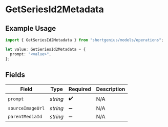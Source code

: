 # GetSeriesId2Metadata

## Example Usage

```typescript
import { GetSeriesId2Metadata } from "shortgenius/models/operations";

let value: GetSeriesId2Metadata = {
  prompt: "<value>",
};
```

## Fields

| Field              | Type               | Required           | Description        |
| ------------------ | ------------------ | ------------------ | ------------------ |
| `prompt`           | *string*           | :heavy_check_mark: | N/A                |
| `sourceImageUrl`   | *string*           | :heavy_minus_sign: | N/A                |
| `parentMediaId`    | *string*           | :heavy_minus_sign: | N/A                |